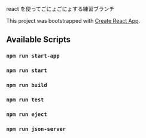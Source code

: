 react を使ってごにょごにょする練習ブランチ

This project was bootstrapped with [Create React App](https://github.com/facebook/create-react-app).

## Available Scripts

### `npm run start-app`
### `npm run start`
### `npm run build`
### `npm run test`
### `npm run eject`
### `npm run json-server`

